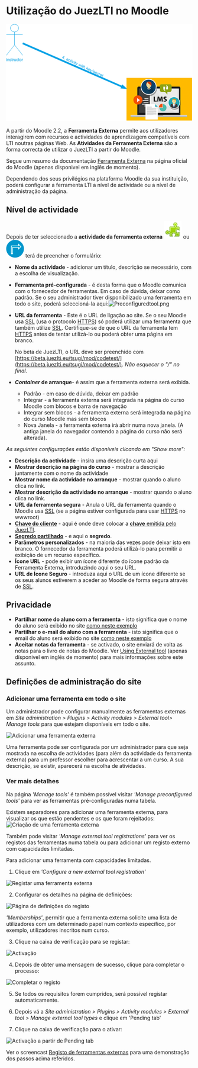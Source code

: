 # Utilização do JuezLTI no Moodle

![JuezLTI em LMS](../docs/img/gettingCredentials/juezLTI_UsingCredentialsInLMS.png)

A partir do Moodle 2.2, a **Ferramenta Externa** permite aos utilizadores interagirem com recursos e actividades de aprendizagem compatíveis com LTI noutras páginas Web. As **Atividades da Ferramenta Externa** são a forma correcta de utilizar o JuezLTI a partir do Moodle.

Segue um resumo da documentação [Ferramenta Externa](https://docs.moodle.org/400/en/External_tool) na página oficial do Moodle (apenas dísponivel em inglês de momento).

Dependendo dos seus privilégios na plataforma Moodle da sua instituição, poderá configurar a ferramenta LTI a nível de actividade ou a nível de administração da página.


## Nível de actividade

Depois de ter seleccionado a **actividade da ferramenta externa** ![](../docs/img/gettingCredentials/externalTool2.png) ou ![](../docs/img/gettingCredentials/externalTool.png) terá de preencher o formulário:

- **Nome da actividade** -  adicionar um título, descrição se necessário, com a escolha de visualização.
- **Ferramenta pré-configurada** - é desta forma que o Moodle comunica com o fornecedor de ferramentas. Em caso de dúvida, deixar como padrão. Se o seu administrador tiver disponibilizado uma ferramenta em todo o site, poderá seleccioná-la aqui:![Preconfiguredtool.png](https://docs.moodle.org/400/en/images_en/7/7c/Preconfiguredtool.png)

- **URL da ferramenta** - Este é o URL de ligação ao site. Se o seu Moodle usa [SSL](https://en.wikipedia.org/wiki/Transport_Layer_Security) (usa o protocolo [HTTPS](https://docs.moodle.org/400/en/HTTPS)) só poderá utilizar uma ferramenta que também utilize [SSL](https://en.wikipedia.org/wiki/Transport_Layer_Security). Certifique-se de que o URL da ferramenta tem [HTTPS](https://docs.moodle.org/400/en/HTTPS) antes de tentar utilizá-lo ou poderá obter uma página em branco.

    No beta de JuezLTI, o URL deve ser preenchido com [https://beta.juezlti.eu/tsugi/mod/codetest/](https://beta.juezlti.eu/tsugi/mod/codetest/). _Não esquecer o "/" no final_.

- **_Container_ de arranque**- é assim que a ferramenta externa será exibida.
    - Padrão - em caso de dúvida, deixar em padrão
    - Integrar - a ferramenta externa será integrada na página do curso Moodle com blocos e barra de navegação
    - Integrar sem blocos - a ferramenta externa será integrada na página do curso Moodle mas sem blocos
    - Nova Janela - a ferramenta externa irá abrir numa nova janela. (A antiga janela do navegador contendo a página do curso não será alterada).

_As seguintes configurações estão disponíveis clicando em "Show more":_
- **Descrição da actividade** - insira uma descrição curta aqui
- **Mostrar descrição na página do curso** - mostrar a descrição juntamente com o nome da actividade
- **Mostrar nome da actividade no arranque** - mostrar quando o aluno clica no link.
- **Mostrar descrição da actividade no arranque** - mostrar quando o aluno clica no link.
- **URL da ferramenta segura** - Anula o URL da ferramenta quando o Moodle usa [SSL](https://en.wikipedia.org/wiki/Transport_Layer_Security) (se a página estiver configurada para usar [HTTPS](https://docs.moodle.org/400/en/HTTPS) no wwwroot)
- **<u>Chave do cliente</u>** - aqui é onde deve colocar a [**chave** emitida pelo JuezLTI](gettingCredentials.md).
- **<u>Segredo partilhado</u>** - e aqui o **segredo**.
- **Parâmetros personalizados** - na maioria das vezes pode deixar isto em branco. O fornecedor da ferramenta poderá utilizá-lo para permitir a exibição de um recurso específico.
- **Ícone URL** - pode exibir um ícone diferente do ícone padrão da Ferramenta Externa, introduzindo aqui o seu URL.
- **URL de Ícone Seguro** - introduza aqui o URL de um ícone diferente se os seus alunos estiverem a aceder ao Moodle de forma segura através de [SSL](https://en.wikipedia.org/wiki/Transport_Layer_Security).

## Privacidade

- **Partilhar nome do aluno com a ferramenta** - isto significa que o nome do aluno será exibido no site [como neste exemplo](https://docs.moodle.org/400/en/images_en/1/13/demoexternaltool.png)
- **Partilhar o e-mail do aluno com a ferramenta** - isto significa que o email do aluno será exibido no site [como neste exemplo](https://docs.moodle.org/400/en/images_en/2/27/externaltoolfrontpage.png)
- **Aceitar notas da ferramenta** - se activado, o site enviará de volta as notas para o livro de notas do Moodle. Ver [Using External tool](https://docs.moodle.org/400/en/Using_External_tool) (apenas dísponivel em inglês de momento) para mais informações sobre este assunto.

## Definições de administração do site

### Adicionar uma ferramenta em todo o site

Um administrador pode configurar manualmente as ferramentas externas em _Site administration > Plugins > Activity modules > External tool> Manage tools_ para que estejam disponíveis em todo o site.

![Adicionar uma ferramenta externa](https://docs.moodle.org/400/en/images_en/thumb/e/e2/moodle310_external_tool_registration.png/450px-moodle310_external_tool_registration.png)

Uma ferramenta pode ser configurada por um administrador para que seja mostrada na escolha de actividades (para além da actividade da ferramenta externa) para um professor escolher para acrescentar a um curso. A sua descrição, se existir, aparecerá na escolha de atividades.

### Ver mais detalhes

Na página _'Manage tools'_ é também possível visitar _'Manage preconfigured tools'_ para ver as ferramentas pré-configuradas numa tabela.

Existem separadores para adicionar uma ferramenta externa, para visualizar os que estão pendentes e os que foram rejeitados:
![Criação de uma ferramenta externa](https://docs.moodle.org/400/en/images_en/thumb/4/43/LTItype.png/450px-LTItype.png)

Também pode visitar _'Manage external tool registrations'_ para ver os registos das ferramentas numa tabela ou para adicionar um registo externo com capacidades limitadas.

Para adicionar uma ferramenta com capacidades limitadas.
1. Clique em _'Configure a new external tool registration'_

![Registar uma ferramenta externa](https://docs.moodle.org/400/en/images_en/thumb/d/d9/LTIreg.png/450px-LTIreg.png)

2. Configurar os detalhes na página de definições:

![Página de definições do registo](https://docs.moodle.org/400/en/images_en/thumb/8/8f/LTIregdetails1.png/450px-LTIregdetails1.png)

_'Memberships'_, permitir que a ferramenta externa solicite uma lista de utilizadores com um determinado papel num contexto específico, por exemplo, utilizadores inscritos num curso.

3. Clique na caixa de verificação para se registar:

![Activação](https://docs.moodle.org/400/en/images_en/thumb/3/3a/ticktoreg.png/450px-ticktoreg.png)

4. Depois de obter uma mensagem de sucesso, clique para completar o processo:

![Completar o registo](https://docs.moodle.org/400/en/images_en/thumb/0/05/reqmet.png/300px-reqmet.png)

5. Se todos os requisitos forem cumpridos, será possível registar automaticamente.

6. Depois vá a _Site administration > Plugins > Activity modules > External tool > Manage external tool types_ e clique em 'Pending tab'

7. Clique na caixa de verificação para o ativar:

![Activação a partir de Pending tab](https://docs.moodle.org/400/en/images_en/thumb/6/68/pendingactivate.png/450px-pendingactivate.png)

Ver o screencast [Registo de ferramentas externas](http://www.spvsoftwareproducts.com/temp/lti2-moodle/) para uma demonstração dos passos acima referidos.
